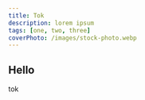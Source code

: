 ```yaml
---
title: Tok
description: lorem ipsum
tags: [one, two, three]
coverPhoto: /images/stock-photo.webp
---
```


## Hello

tok
